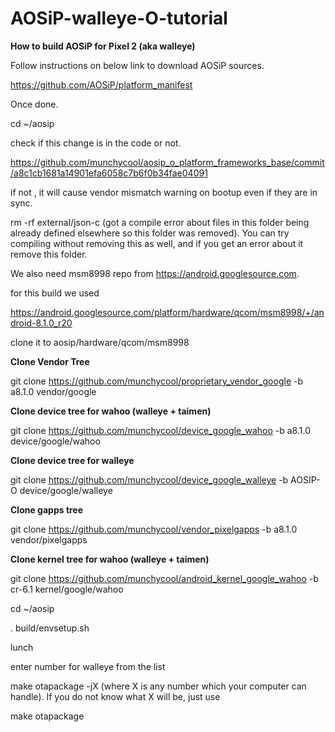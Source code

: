 # AOSiP-walleye-O-tutorial

**How to build AOSiP  for Pixel 2 (aka walleye)**

Follow instructions on below link to download AOSiP sources.

https://github.com/AOSiP/platform_manifest

Once done. 

cd ~/aosip

check if this change is in the code or not. 

https://github.com/munchycool/aosip_o_platform_frameworks_base/commit/a8c1cb1681a14901efa6058c7b6f0b34fae04091

if not , it will cause vendor mismatch warning on bootup even if they are in sync.

rm -rf external/json-c (got a compile error about files in this folder being already defined elsewhere so this folder was removed). You can try compiling without removing this as well, and if you get an error about it remove this folder.

We also need msm8998 repo from https://android.googlesource.com. 

for this build we used 

https://android.googlesource.com/platform/hardware/qcom/msm8998/+/android-8.1.0_r20

clone it to aosip/hardware/qcom/msm8998


**Clone Vendor Tree**

git clone https://github.com/munchycool/proprietary_vendor_google -b a8.1.0 vendor/google

**Clone device tree for wahoo (walleye + taimen)**

git clone https://github.com/munchycool/device_google_wahoo -b a8.1.0 device/google/wahoo

**Clone device tree for walleye**

git clone https://github.com/munchycool/device_google_walleye -b AOSIP-O device/google/walleye

**Clone gapps tree**

git clone https://github.com/munchycool/vendor_pixelgapps -b a8.1.0 vendor/pixelgapps

**Clone kernel tree for wahoo (walleye + taimen)**

git clone https://github.com/munchycool/android_kernel_google_wahoo -b cr-6.1 kernel/google/wahoo


cd ~/aosip

. build/envsetup.sh

lunch

enter number for walleye from the list

make otapackage -jX (where X is any number which your computer can handle). If you do not know what X will be, just use

make otapackage

